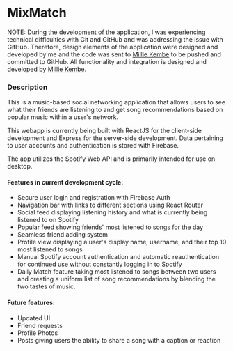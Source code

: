 # MixMatch

NOTE: During the development of the application, I was experiencing technical difficulties with Git and GitHub and was addressing the issue with GitHub. Therefore, design elements of the application were designed and developed by me and the code was sent to [Millie Kembe](https://github.com/mkembe) to be pushed and committed to GitHub. All functionality and integration is designed and developed by [Millie Kembe](https://github.com/mkembe).

### Description
This is a music-based social networking application that allows users to see what their friends are listening to and get song recommendations based on popular music within a user's network. 

This webapp is currently being built with ReactJS for the client-side development and Express for the server-side development. Data pertaining to user accounts and authentication is stored with Firebase.

The app utilizes the Spotify Web API and is primarily intended for use on desktop. 

#### Features in current development cycle:
- Secure user login and registration with Firebase Auth 
- Navigation bar with links to different sections using React Router
- Social feed displaying listening history and what is currently being listened to on Spotify
- Popular feed showing friends' most listened to songs for the day
- Seamless friend adding system
- Profile view displaying a user's display name, username, and their top 10 most listened to songs
- Manual Spotify account authentication and automatic reauthentication for continued use without constantly logging in to Spotify
- Daily Match feature taking most listened to songs between two users and creating a uniform list of song recommendations by blending the two tastes of music. 

#### Future features:
- Updated UI
- Friend requests 
- Profile Photos
- Posts giving users the ability to share a song with a caption or reaction
